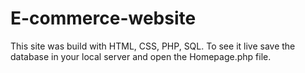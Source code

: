 # E-commerce-website
This site was build with HTML, CSS, PHP, SQL. To see it live save the database in your local server and open the Homepage.php file.
